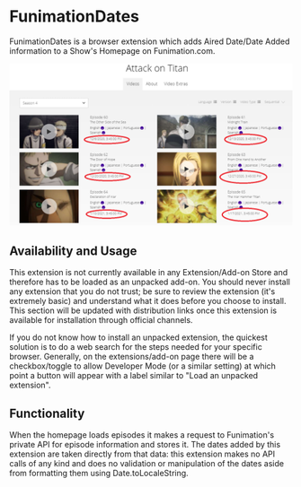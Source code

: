 # FunimationDates
FunimationDates is a browser extension which adds Aired Date/Date Added information to a Show's Homepage on Funimation.com.

<img src="Example.png" />


## Availability and Usage
This extension is not currently available in any Extension/Add-on Store and therefore has to be loaded as an unpacked add-on. You should never install any extension that you do not trust; be sure to review the extension (it's extremely basic) and understand what it does before you choose to install. This section will be updated with distribution links once this extension is available for installation through official channels.

If you do not know how to install an unpacked extension, the quickest solution is to do a web search for the steps needed for your specific browser. Generally, on the extensions/add-on page there will be a checkbox/toggle to allow Developer Mode (or a similar setting) at which point a button will appear with a label similar to "Load an unpacked extension".

## Functionality
When the homepage loads episodes it makes a request to Funimation's private API for episode information and stores it. The dates added by this extension are taken directly from that data: this extension makes no API calls of any kind and does no validation or manipulation of the dates aside from formatting them using Date.toLocaleString.